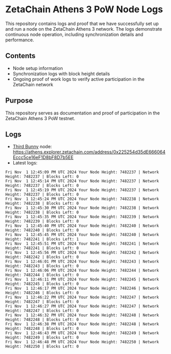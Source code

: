 # ZetaChain Athens 3 PoW Node Logs
This repository contains logs and proof that we have successfully set up and run a node on the ZetaChain Athens 3 network. The logs demonstrate continuous node operation, including synchronization details and performance.

## Contents
- Node setup information
- Synchronization logs with block height details
- Ongoing proof of work logs to verify active participation in the ZetaChain network

## Purpose
This repository serves as documentation and proof of participation in the ZetaChain Athens 3 PoW testnet.

## Logs

- [Third Bunny](https://thirdbunny.xyz/) node: https://athens.explorer.zetachain.com/address/0x225254d35dE666064Eccc5ce16eF1D8bF8D7b5EE
- Latest logs:
```
Fri Nov  1 12:45:09 PM UTC 2024 Your Node Height: 7482237 | Network Height: 7482237 | Blocks Left: 0
Fri Nov  1 12:45:14 PM UTC 2024 Your Node Height: 7482237 | Network Height: 7482237 | Blocks Left: 0
Fri Nov  1 12:45:19 PM UTC 2024 Your Node Height: 7482237 | Network Height: 7482237 | Blocks Left: 0
Fri Nov  1 12:45:24 PM UTC 2024 Your Node Height: 7482238 | Network Height: 7482238 | Blocks Left: 0
Fri Nov  1 12:45:30 PM UTC 2024 Your Node Height: 7482238 | Network Height: 7482238 | Blocks Left: 0
Fri Nov  1 12:45:35 PM UTC 2024 Your Node Height: 7482239 | Network Height: 7482239 | Blocks Left: 0
Fri Nov  1 12:45:40 PM UTC 2024 Your Node Height: 7482240 | Network Height: 7482240 | Blocks Left: 0
Fri Nov  1 12:45:45 PM UTC 2024 Your Node Height: 7482240 | Network Height: 7482241 | Blocks Left: 1
Fri Nov  1 12:45:51 PM UTC 2024 Your Node Height: 7482241 | Network Height: 7482241 | Blocks Left: 0
Fri Nov  1 12:45:56 PM UTC 2024 Your Node Height: 7482242 | Network Height: 7482242 | Blocks Left: 0
Fri Nov  1 12:46:01 PM UTC 2024 Your Node Height: 7482243 | Network Height: 7482243 | Blocks Left: 0
Fri Nov  1 12:46:06 PM UTC 2024 Your Node Height: 7482244 | Network Height: 7482244 | Blocks Left: 0
Fri Nov  1 12:46:11 PM UTC 2024 Your Node Height: 7482245 | Network Height: 7482245 | Blocks Left: 0
Fri Nov  1 12:46:17 PM UTC 2024 Your Node Height: 7482246 | Network Height: 7482246 | Blocks Left: 0
Fri Nov  1 12:46:22 PM UTC 2024 Your Node Height: 7482247 | Network Height: 7482247 | Blocks Left: 0
Fri Nov  1 12:46:27 PM UTC 2024 Your Node Height: 7482247 | Network Height: 7482247 | Blocks Left: 0
Fri Nov  1 12:46:32 PM UTC 2024 Your Node Height: 7482248 | Network Height: 7482248 | Blocks Left: 0
Fri Nov  1 12:46:38 PM UTC 2024 Your Node Height: 7482248 | Network Height: 7482248 | Blocks Left: 0
Fri Nov  1 12:46:43 PM UTC 2024 Your Node Height: 7482249 | Network Height: 7482249 | Blocks Left: 0
Fri Nov  1 12:46:48 PM UTC 2024 Your Node Height: 7482250 | Network Height: 7482250 | Blocks Left: 0
```
